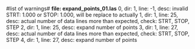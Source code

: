 #list of warnings#
**file: expand_points_01.las**
0, dir: 1,	line: -1,	desc: invalid STRT: 1.000 or STOP: 1.000, will be replace to actually
1, dir: 1,	line: 25,	desc: actual number of data lines more than expected, check: STRT, STOP, STEP
2, dir: 1,	line: 25,	desc: expand number of points
3, dir: 1,	line: 27,	desc: actual number of data lines more than expected, check: STRT, STOP, STEP
4, dir: 1,	line: 27,	desc: expand number of points

